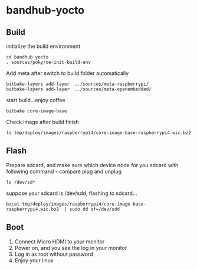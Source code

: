 # bandhub-yocto
## Build
initialize the build environment
```
cd bandhub-yocto
. sources/poky/oe-init-build-env
```
Add meta after switch to build folder automatically
```
bitbake-layers add-layer  ../sources/meta-raspberrypi/
bitbake-layers add-layer  ../sources/meta-openembedded/
```
start build...enjoy coffee
```
bitbake core-image-base
```
Check image after build finish
```
ls tmp/deploy/images/raspberrypi4/core-image-base-raspberrypi4.wic.bz2
```
## Flash
Prepare sdcard, and make sure which device node for you sdcard with following command - compare plug and unplug
```
ls /dev/sd*
```
suppose your sdcard is /dev/sdd, flashing to sdcard...
```
bzcat tmp/deploy/images/raspberrypi4/core-image-base-raspberrypi4.wic.bz2  | sudo dd of=/dev/sdd
```
## Boot
1. Connect Micro HDMI to your monitor
2. Power on, and you see the log in your monitor
3. Log in as root without password
4. Enjoy your linux
